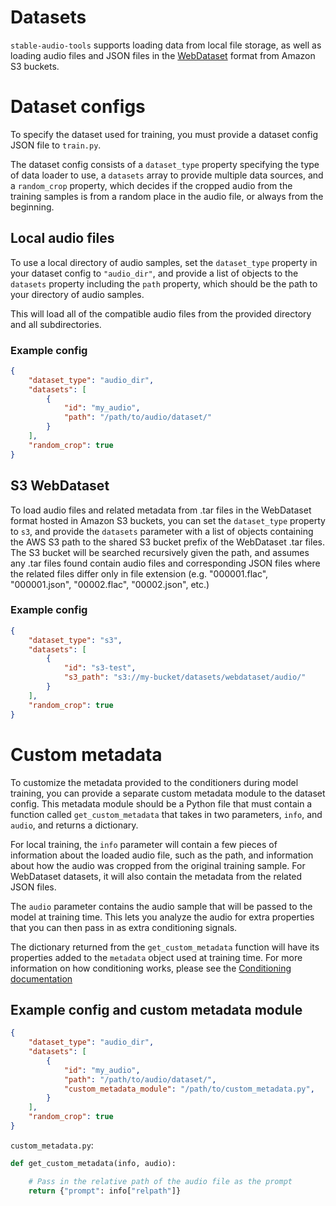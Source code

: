# Datasets
`stable-audio-tools` supports loading data from local file storage, as well as loading audio files and JSON files in the [WebDataset](https://github.com/webdataset/webdataset/tree/main/webdataset) format from Amazon S3 buckets.

# Dataset configs
To specify the dataset used for training, you must provide a dataset config JSON file to `train.py`.

The dataset config consists of a `dataset_type` property specifying the type of data loader to use, a `datasets` array to provide multiple data sources, and a `random_crop` property, which decides if the cropped audio from the training samples is from a random place in the audio file, or always from the beginning.

## Local audio files
To use a local directory of audio samples, set the `dataset_type` property in your dataset config to `"audio_dir"`, and provide a list of objects to the `datasets` property including the `path` property, which should be the path to your directory of audio samples.

This will load all of the compatible audio files from the provided directory and all subdirectories.

### Example config 
```json
{
    "dataset_type": "audio_dir",
    "datasets": [
        {
            "id": "my_audio",
            "path": "/path/to/audio/dataset/"
        }
    ],
    "random_crop": true
}
```

## S3 WebDataset
To load audio files and related metadata from .tar files in the WebDataset format hosted in Amazon S3 buckets, you can set the `dataset_type` property to `s3`, and provide the `datasets` parameter with a list of objects containing the AWS S3 path to the shared S3 bucket prefix of the WebDataset .tar files. The S3 bucket will be searched recursively given the path, and assumes any .tar files found contain audio files and corresponding JSON files where the related files differ only in file extension (e.g. "000001.flac", "000001.json", "00002.flac", "00002.json", etc.)

### Example config
```json
{
    "dataset_type": "s3",
    "datasets": [
        {
            "id": "s3-test",
            "s3_path": "s3://my-bucket/datasets/webdataset/audio/"
        }
    ],
    "random_crop": true
}
```

# Custom metadata
To customize the metadata provided to the conditioners during model training, you can provide a separate custom metadata module to the dataset config. This metadata module should be a Python file that must contain a function called `get_custom_metadata` that takes in two parameters, `info`, and `audio`, and returns a dictionary. 

For local training, the `info` parameter will contain a few pieces of information about the loaded audio file, such as the path, and information about how the audio was cropped from the original training sample. For WebDataset datasets, it will also contain the metadata from the related JSON files. 

The `audio` parameter contains the audio sample that will be passed to the model at training time. This lets you analyze the audio for extra properties that you can then pass in as extra conditioning signals.

The dictionary returned from the `get_custom_metadata` function will have its properties added to the `metadata` object used at training time. For more information on how conditioning works, please see the [Conditioning documentation](./conditioning.md)

## Example config and custom metadata module
```json
{
    "dataset_type": "audio_dir",
    "datasets": [
        {
            "id": "my_audio",
            "path": "/path/to/audio/dataset/",
            "custom_metadata_module": "/path/to/custom_metadata.py",
        }
    ],
    "random_crop": true
}
```

`custom_metadata.py`:
```py
def get_custom_metadata(info, audio):

    # Pass in the relative path of the audio file as the prompt
    return {"prompt": info["relpath"]}
```